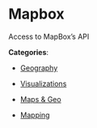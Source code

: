 # Mapbox


Access to MapBox’s API



**Categories**:

- [Geography](https://github.com/apis-list/apis-list#geography)

- [Visualizations](https://github.com/apis-list/apis-list#visualizations)

- [Maps & Geo](https://github.com/apis-list/apis-list#maps-and-geo)

- [Mapping](https://github.com/apis-list/apis-list#mapping)



